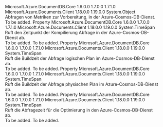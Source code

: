 <Type Name="QueryPreparationTimes" FullName="Microsoft.Azure.Documents.QueryPreparationTimes">
  <TypeSignature Language="C#" Value="public sealed class QueryPreparationTimes" />
  <TypeSignature Language="ILAsm" Value=".class public auto ansi sealed beforefieldinit QueryPreparationTimes extends System.Object" />
  <TypeSignature Language="DocId" Value="T:Microsoft.Azure.Documents.QueryPreparationTimes" />
  <TypeSignature Language="VB.NET" Value="Public NotInheritable Class QueryPreparationTimes" />
  <TypeSignature Language="F#" Value="type QueryPreparationTimes = class" />
  <AssemblyInfo>
    <AssemblyName>Microsoft.Azure.DocumentDB.Core</AssemblyName>
    <AssemblyVersion>1.6.0.0</AssemblyVersion>
    <AssemblyVersion>1.7.0.0</AssemblyVersion>
    <AssemblyVersion>1.7.1.0</AssemblyVersion>
  </AssemblyInfo>
  <AssemblyInfo>
    <AssemblyName>Microsoft.Azure.Documents.Client</AssemblyName>
    <AssemblyVersion>1.18.0.0</AssemblyVersion>
    <AssemblyVersion>1.19.0.0</AssemblyVersion>
  </AssemblyInfo>
  <Base>
    <BaseTypeName>System.Object</BaseTypeName>
  </Base>
  <Interfaces />
  <Docs>
    <summary>
            Abfragen von Metriken zur Vorbereitung, in der Azure-Cosmos-DB-Dienst.
            </summary>
    <remarks>To be added.</remarks>
  </Docs>
  <Members>
    <Member MemberName="CompileTime">
      <MemberSignature Language="C#" Value="public TimeSpan CompileTime { get; }" />
      <MemberSignature Language="ILAsm" Value=".property instance valuetype System.TimeSpan CompileTime" />
      <MemberSignature Language="DocId" Value="P:Microsoft.Azure.Documents.QueryPreparationTimes.CompileTime" />
      <MemberSignature Language="VB.NET" Value="Public ReadOnly Property CompileTime As TimeSpan" />
      <MemberSignature Language="F#" Value="member this.CompileTime : TimeSpan" Usage="Microsoft.Azure.Documents.QueryPreparationTimes.CompileTime" />
      <MemberType>Property</MemberType>
      <AssemblyInfo>
        <AssemblyName>Microsoft.Azure.DocumentDB.Core</AssemblyName>
        <AssemblyVersion>1.6.0.0</AssemblyVersion>
        <AssemblyVersion>1.7.0.0</AssemblyVersion>
        <AssemblyVersion>1.7.1.0</AssemblyVersion>
      </AssemblyInfo>
      <AssemblyInfo>
        <AssemblyName>Microsoft.Azure.Documents.Client</AssemblyName>
        <AssemblyVersion>1.18.0.0</AssemblyVersion>
        <AssemblyVersion>1.19.0.0</AssemblyVersion>
      </AssemblyInfo>
      <ReturnValue>
        <ReturnType>System.TimeSpan</ReturnType>
      </ReturnValue>
      <Docs>
        <summary>
            Ruft den Zeitpunkt der Kompilierung Abfrage in der Azure-Cosmos-DB-Dienst ab. 
            </summary>
        <value>To be added.</value>
        <remarks>To be added.</remarks>
      </Docs>
    </Member>
    <Member MemberName="LogicalPlanBuildTime">
      <MemberSignature Language="C#" Value="public TimeSpan LogicalPlanBuildTime { get; }" />
      <MemberSignature Language="ILAsm" Value=".property instance valuetype System.TimeSpan LogicalPlanBuildTime" />
      <MemberSignature Language="DocId" Value="P:Microsoft.Azure.Documents.QueryPreparationTimes.LogicalPlanBuildTime" />
      <MemberSignature Language="VB.NET" Value="Public ReadOnly Property LogicalPlanBuildTime As TimeSpan" />
      <MemberSignature Language="F#" Value="member this.LogicalPlanBuildTime : TimeSpan" Usage="Microsoft.Azure.Documents.QueryPreparationTimes.LogicalPlanBuildTime" />
      <MemberType>Property</MemberType>
      <AssemblyInfo>
        <AssemblyName>Microsoft.Azure.DocumentDB.Core</AssemblyName>
        <AssemblyVersion>1.6.0.0</AssemblyVersion>
        <AssemblyVersion>1.7.0.0</AssemblyVersion>
        <AssemblyVersion>1.7.1.0</AssemblyVersion>
      </AssemblyInfo>
      <AssemblyInfo>
        <AssemblyName>Microsoft.Azure.Documents.Client</AssemblyName>
        <AssemblyVersion>1.18.0.0</AssemblyVersion>
        <AssemblyVersion>1.19.0.0</AssemblyVersion>
      </AssemblyInfo>
      <ReturnValue>
        <ReturnType>System.TimeSpan</ReturnType>
      </ReturnValue>
      <Docs>
        <summary>
            Ruft die Buildzeit der Abfrage logischen Plan im Azure-Cosmos-DB-Dienst ab. 
            </summary>
        <value>To be added.</value>
        <remarks>To be added.</remarks>
      </Docs>
    </Member>
    <Member MemberName="PhysicalPlanBuildTime">
      <MemberSignature Language="C#" Value="public TimeSpan PhysicalPlanBuildTime { get; }" />
      <MemberSignature Language="ILAsm" Value=".property instance valuetype System.TimeSpan PhysicalPlanBuildTime" />
      <MemberSignature Language="DocId" Value="P:Microsoft.Azure.Documents.QueryPreparationTimes.PhysicalPlanBuildTime" />
      <MemberSignature Language="VB.NET" Value="Public ReadOnly Property PhysicalPlanBuildTime As TimeSpan" />
      <MemberSignature Language="F#" Value="member this.PhysicalPlanBuildTime : TimeSpan" Usage="Microsoft.Azure.Documents.QueryPreparationTimes.PhysicalPlanBuildTime" />
      <MemberType>Property</MemberType>
      <AssemblyInfo>
        <AssemblyName>Microsoft.Azure.DocumentDB.Core</AssemblyName>
        <AssemblyVersion>1.6.0.0</AssemblyVersion>
        <AssemblyVersion>1.7.0.0</AssemblyVersion>
        <AssemblyVersion>1.7.1.0</AssemblyVersion>
      </AssemblyInfo>
      <AssemblyInfo>
        <AssemblyName>Microsoft.Azure.Documents.Client</AssemblyName>
        <AssemblyVersion>1.18.0.0</AssemblyVersion>
        <AssemblyVersion>1.19.0.0</AssemblyVersion>
      </AssemblyInfo>
      <ReturnValue>
        <ReturnType>System.TimeSpan</ReturnType>
      </ReturnValue>
      <Docs>
        <summary>
            Ruft die Buildzeit der Abfrage physischen Plan im Azure-Cosmos-DB-Dienst ab. 
            </summary>
        <value>To be added.</value>
        <remarks>To be added.</remarks>
      </Docs>
    </Member>
    <Member MemberName="QueryOptimizationTime">
      <MemberSignature Language="C#" Value="public TimeSpan QueryOptimizationTime { get; }" />
      <MemberSignature Language="ILAsm" Value=".property instance valuetype System.TimeSpan QueryOptimizationTime" />
      <MemberSignature Language="DocId" Value="P:Microsoft.Azure.Documents.QueryPreparationTimes.QueryOptimizationTime" />
      <MemberSignature Language="VB.NET" Value="Public ReadOnly Property QueryOptimizationTime As TimeSpan" />
      <MemberSignature Language="F#" Value="member this.QueryOptimizationTime : TimeSpan" Usage="Microsoft.Azure.Documents.QueryPreparationTimes.QueryOptimizationTime" />
      <MemberType>Property</MemberType>
      <AssemblyInfo>
        <AssemblyName>Microsoft.Azure.DocumentDB.Core</AssemblyName>
        <AssemblyVersion>1.6.0.0</AssemblyVersion>
        <AssemblyVersion>1.7.0.0</AssemblyVersion>
        <AssemblyVersion>1.7.1.0</AssemblyVersion>
      </AssemblyInfo>
      <AssemblyInfo>
        <AssemblyName>Microsoft.Azure.Documents.Client</AssemblyName>
        <AssemblyVersion>1.18.0.0</AssemblyVersion>
        <AssemblyVersion>1.19.0.0</AssemblyVersion>
      </AssemblyInfo>
      <ReturnValue>
        <ReturnType>System.TimeSpan</ReturnType>
      </ReturnValue>
      <Docs>
        <summary>
            Ruft die Abfragezeit für die Optimierung in den Azure-Cosmos-DB-Dienst ab. 
            </summary>
        <value>To be added.</value>
        <remarks>To be added.</remarks>
      </Docs>
    </Member>
  </Members>
</Type>